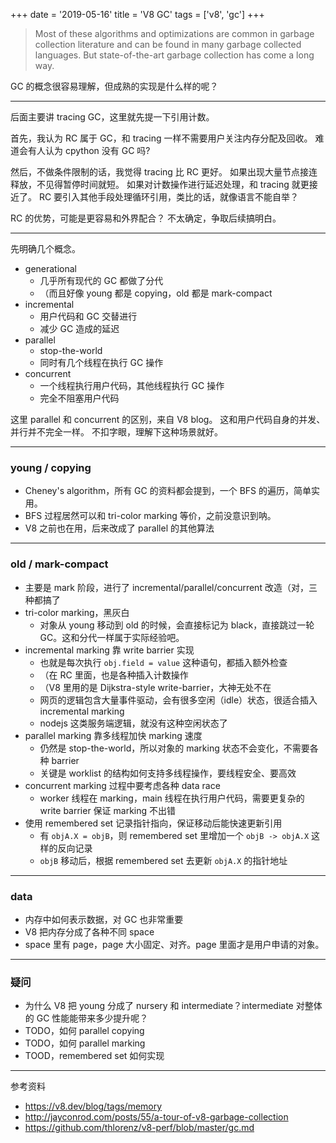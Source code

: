 +++
date = '2019-05-16'
title = 'V8 GC'
tags = ['v8', 'gc']
+++

> Most of these algorithms and optimizations are common in garbage collection literature and can be found in many garbage collected languages.
> But state-of-the-art garbage collection has come a long way.

GC 的概念很容易理解，但成熟的实现是什么样的呢？

---

后面主要讲 tracing GC，这里就先提一下引用计数。

首先，我认为 RC 属于 GC，和 tracing 一样不需要用户关注内存分配及回收。
难道会有人认为 cpython 没有 GC 吗?

然后，不做条件限制的话，我觉得 tracing 比 RC 更好。
如果出现大量节点接连释放，不见得暂停时间就短。
如果对计数操作进行延迟处理，和 tracing 就更接近了。
RC 要引入其他手段处理循环引用，类比的话，就像语言不能自举？

RC 的优势，可能是更容易和外界配合？
不太确定，争取后续搞明白。

---

先明确几个概念。

- generational
    - 几乎所有现代的 GC 都做了分代
    - （而且好像 young 都是 copying，old 都是 mark-compact
- incremental
    - 用户代码和 GC 交替进行
    - 减少 GC 造成的延迟
- parallel
    - stop-the-world
    - 同时有几个线程在执行 GC 操作
- concurrent
    - 一个线程执行用户代码，其他线程执行 GC 操作
    - 完全不阻塞用户代码

这里 parallel 和 concurrent 的区别，来自 V8 blog。
这和用户代码自身的并发、并行并不完全一样。
不扣字眼，理解下这种场景就好。

---

### young / copying

- Cheney's algorithm，所有 GC 的资料都会提到，一个 BFS 的遍历，简单实用。
- BFS 过程居然可以和 tri-color marking 等价，之前没意识到呐。
- V8 之前也在用，后来改成了 parallel 的其他算法

---

### old / mark-compact

- 主要是 mark 阶段，进行了 incremental/parallel/concurrent 改造（对，三种都搞了
- tri-color marking，黑灰白
    - 对象从 young 移动到 old 的时候，会直接标记为 black，直接跳过一轮 GC。这和分代一样属于实际经验吧。
- incremental marking 靠 write barrier 实现
    - 也就是每次执行 `obj.field = value` 这种语句，都插入额外检查
    - （在 RC 里面，也是各种插入计数操作
    - （V8 里用的是 Dijkstra-style write-barrier，大神无处不在
    - 网页的逻辑包含大量事件驱动，会有很多空闲（idle）状态，很适合插入 incremental marking
    - nodejs 这类服务端逻辑，就没有这种空闲状态了
- parallel marking 靠多线程加快 marking 速度
    - 仍然是 stop-the-world，所以对象的 marking 状态不会变化，不需要各种 barrier
    - 关键是 worklist 的结构如何支持多线程操作，要线程安全、要高效
- concurrent marking 过程中要考虑各种 data race
    - worker 线程在 marking，main 线程在执行用户代码，需要更复杂的 write barrier 保证 marking 不出错
- 使用 remembered set 记录指针指向，保证移动后能快速更新引用
    - 有 `objA.X = objB`，则 remembered set 里增加一个 `objB -> objA.X` 这样的反向记录
    - `objB` 移动后，根据 remembered set 去更新 `objA.X` 的指针地址

---

### data

- 内存中如何表示数据，对 GC 也非常重要
- V8 把内存分成了各种不同 space
- space 里有 page，page 大小固定、对齐。page 里面才是用户申请的对象。

---

### 疑问

- 为什么 V8 把 young 分成了 nursery 和 intermediate？intermediate 对整体的 GC 性能能带来多少提升呢？
- TODO，如何 parallel copying
- TODO，如何 parallel marking
- TOOD，remembered set 如何实现

---

参考资料
- https://v8.dev/blog/tags/memory
- http://jayconrod.com/posts/55/a-tour-of-v8-garbage-collection
- https://github.com/thlorenz/v8-perf/blob/master/gc.md
